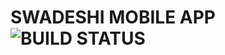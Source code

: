 # SWADESHI MOBILE APP ![BUILD STATUS](https://build.appcenter.ms/v0.1/apps/6d107ab1-17f7-4c33-9d54-8739b380c6ea/branches/master/badge)
